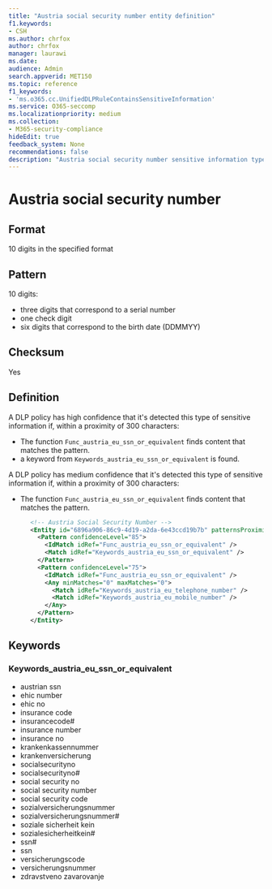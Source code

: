 ```yaml
---
title: "Austria social security number entity definition"
f1.keywords:
- CSH
ms.author: chrfox
author: chrfox
manager: laurawi
ms.date:
audience: Admin
search.appverid: MET150
ms.topic: reference
f1_keywords:
- 'ms.o365.cc.UnifiedDLPRuleContainsSensitiveInformation'
ms.service: O365-seccomp
ms.localizationpriority: medium
ms.collection:
- M365-security-compliance
hideEdit: true
feedback_system: None
recommendations: false
description: "Austria social security number sensitive information type entity definition."
---
```


# Austria social security number

## Format

10 digits in the specified format

## Pattern

10 digits:

- three digits that correspond to a serial number
- one check digit
- six digits that correspond to the birth date (DDMMYY)

## Checksum

Yes

## Definition

A DLP policy has high confidence that it's detected this type of sensitive information if, within a proximity of 300 characters:

- The function `Func_austria_eu_ssn_or_equivalent` finds content that matches the pattern.
- a keyword from `Keywords_austria_eu_ssn_or_equivalent` is found.

A DLP policy has medium confidence that it's detected this type of sensitive information if, within a proximity of 300 characters:

- The function `Func_austria_eu_ssn_or_equivalent` finds content that matches the pattern.

```xml
      <!-- Austria Social Security Number -->
      <Entity id="6896a906-86c9-4d19-a2da-6e43ccd19b7b" patternsProximity="300" recommendedConfidence="85">
        <Pattern confidenceLevel="85">
          <IdMatch idRef="Func_austria_eu_ssn_or_equivalent" />
          <Match idRef="Keywords_austria_eu_ssn_or_equivalent" />
        </Pattern>
        <Pattern confidenceLevel="75">
          <IdMatch idRef="Func_austria_eu_ssn_or_equivalent" />
          <Any minMatches="0" maxMatches="0">
            <Match idRef="Keywords_austria_eu_telephone_number" />
            <Match idRef="Keywords_austria_eu_mobile_number" />
          </Any>
        </Pattern>
      </Entity>
```

## Keywords

### Keywords_austria_eu_ssn_or_equivalent

- austrian ssn
- ehic number
- ehic no
- insurance code
- insurancecode#
- insurance number
- insurance no
- krankenkassennummer
- krankenversicherung
- socialsecurityno
- socialsecurityno#
- social security no
- social security number
- social security code
- sozialversicherungsnummer
- sozialversicherungsnummer#
- soziale sicherheit kein
- sozialesicherheitkein#
- ssn#
- ssn
- versicherungscode
- versicherungsnummer
- zdravstveno zavarovanje